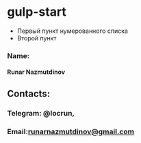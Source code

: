 # gulp-start
* Первый пункт нумерованного списка
* Второй пункт
### Name:    
#### Runar Nazmutdinov

## Contacts:
### Telegram: @locrun,
### Email:runarnazmutdinov@gmail.com



